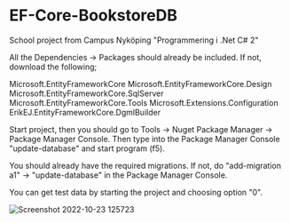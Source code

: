 # EF-Core-BookstoreDB
School project from Campus Nyköping "Programmering i .Net C# 2"

All the Dependencies -> Packages should already be included.
If not, download the following;

Microsoft.EntityFrameworkCore
Microsoft.EntityFrameworkCore.Design
Microsoft.EntityFrameworkCore.SqlServer
Microsoft.EntityFrameworkCore.Tools
Microsoft.Extensions.Configuration
ErikEJ.EntityFrameworkCore.DgmlBuilder

Start project, then you should go to Tools -> Nuget Package Manager -> Package Manager Console.
Then type into the Package Manager Console "update-database" and start program (f5).

You should already have the required migrations. If not, do "add-migration a1" -> "update-database" in the Package Manager Console.

You can get test data by starting the project and choosing option "0".

![Screenshot 2022-10-23 125723](https://user-images.githubusercontent.com/90194213/197388369-d8c29db4-950e-48e8-9a6d-9a2524624d43.png)
